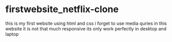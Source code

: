 # firstwebsite_netflix-clone
this is my first website using html and css
i forget to use media quries in this website it is not that much responsive its only work perfectly in desktop and laptop
